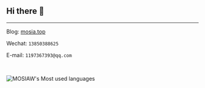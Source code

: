## Hi there 👋
<hr>

Blog:  [mosia.top](https://mosia.top)  

Wechat: `13850388625`

E-mail: `1197367393@qq.com`



<br>

![MOSIAW's Most used languages](https://github-readme-stats.vercel.app/api/top-langs/?username=MOSIAW&layout=compact&hide_border=true&langs_count=10) 
<!-- ![MOSIAW's GitHub stats](https://github-readme-stats.vercel.app/api?username=MOSIAW&count_private=true) -->



